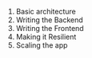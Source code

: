 1. Basic architecture
2. Writing the Backend
3. Writing the Frontend
4. Making it Resilient
5. Scaling the app
